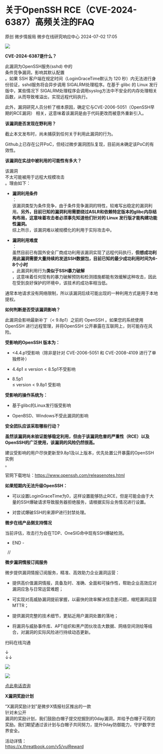 #  关于OpenSSH RCE（CVE-2024-6387）高频关注的FAQ   
原创 微步情报局  微步在线研究响应中心   2024-07-02 17:05  
  
![](https://mmbiz.qpic.cn/mmbiz_png/fFyp1gWjicMKNkm4Pg1Ed6nv0proxQLEKJ2CUCIficfAwKfClJ84puialc9eER0oaibMn1FDUpibeK1t1YvgZcLYl3A/640?wx_fmt=png&wxfrom=5&wx_lazy=1&wx_co=1 "")  
  
  
**CVE-2024-6387是什么？**  
  
此漏洞为OpenSSH服务(sshd) 中的  
条件竞争漏洞，影响其默认配置  
。如果 SSH 客户端在规定时间（LoginGraceTime默认为 120 秒）内无法进行身份验证，sshd服务将会异步调用 SIGALRM处理程序。在基于 glibc 的 Linux 发行版中，某些情况下 SIGALRM处理程序会调用syslog方法中不安全的内存处理相关函数，从而导致堆溢出，实现远程代码执行。  
  
此外，漏洞研究人员分析了根本原因，确定它与CVE-2006-5051（OpenSSH早期的RCE漏洞） 相关，这意味着该漏洞是由于代码更改而被意外重新引入。  
  
  
**该漏洞是否发现在野利用？**  
  
截止本文发布时，尚未捕获到任何关于利用此漏洞的行为。  
  
Github上已存在公开PoC，但经过微步漏洞团队复现，目前尚未确定该PoC的有效性。  
  
  
**该漏洞在实战中被利用的可能性有多大？**  
  
该漏洞  
不太可能被用于远程大规模攻击  
。理由如下：  
- **漏洞利用条件**  
：  
该漏洞类型为条件竞争，由于条件竞争漏洞的特性，较难写出稳定的漏洞利用。**另外，目前已知的漏洞利用需要绕过ASLR和依赖特定版本的glibc内存结构布局，这意味着攻击者必须事先知道他们针对的 Linux 发行版才能构建功能性漏洞。**  
综上所示，该漏洞难以被规模化的利用于实际攻击中。   
  
- **漏洞利用难度**  
：  
虽然目前已有国外安全厂商成功利用该漏洞实现了远程代码执行，**但想成功利用此漏洞需要大量持续的发送SSH数据包，目前已知的最少成功利用时间为6-8个小时**  
。此漏洞利用行为**类似于SSH暴力破解**  
，这意味着任何现有的暴力破解预防和检测措施都能有效缓解这种攻击，因此在受到良好保护的环境中，该技术的成功率相当低。   
  
通常本地请求没有网络限制，所以该漏洞后续可能出现的一种利用方式是用于本地提权。  
  
  
**如何判断是否受该漏洞影响？**  
  
此漏洞会影响最新补丁（< 9.8p1）之前的 OpenSSH 。如果您的系统使用 OpenSSH 进行远程管理，并将OpenSSH 公开暴露在互联网上，则可能存在风险。  
  
**受影响的OpenSSH 版本为：**  
- <4.4.p1受影响（除非是针对 CVE-2006-5051 和 CVE-2008-4109 进行了单独修补）  
  
- 4.4p1 ≤ version < 8.5p1不受影响  
  
- 8.5p1   
≤ version < 9.8p1 受影响  
  
**受影响的操作系统为：**  
- 基于glibc的Linux发行版受影响  
  
- OpenBSD、Windows不受此漏洞的影响  
  
**安全团队应该采取哪些行动？**  
  
**虽然该漏洞尚未验证能够稳定利用，但由于该漏洞危害的严重性（RCE）以及OpenSSH的广泛使用，该漏洞的风险仍然很高。**  
  
建议受影响的用户尽快更新至9.8p1及以上版本，优先处置公开暴露的OpenSSH实例  
。  
  
官网下载地址：https://www.openssh.com/releasenotes.html  
  
**如果短期内无法升级OpenSSH：**  
- 可以设置LoginGraceTime为0，这样设置能够防止RCE，但是可能会由于大量的SSH爆破请求导致服务器拒绝服务，请根据实际业务情况进行设置。  
  
- 对尝试爆破SSH的来源IP进行封禁处理。  
  
**微步在线产品侧支持情况**  
  
当前评估，攻击行为会在TDP、OneSIG命中现有SSH爆破检测。  
  
  
  
- END -  
  
  
  //    
  
**微步漏洞情报订阅服务**  
  
  
微步提供漏洞情报订阅服务，精准、高效助力企业漏洞运营：  
- 提供高价值漏洞情报，具备及时、准确、全面和可操作性，帮助企业高效应对漏洞应急与日常运营难题；  
  
- 可实现对高威胁漏洞提前掌握，以最快的效率解决信息差问题，缩短漏洞运营MTTR；  
  
- 提供漏洞完整的技术细节，更贴近用户漏洞处置的落地；  
  
- 将漏洞与威胁事件库、APT组织和黑产团伙攻击大数据、网络空间测绘等结合，对漏洞的实际风险进行持续动态更新。  
  
  
扫码在线沟通  
  
↓  
↓↓  
  
![](https://mmbiz.qpic.cn/mmbiz_png/Yv6ic9zgr5hQl5bZ5Mx6PTAQg6tGLiciarvXajTdDnQiacxmwJFZ0D3ictBOmuYyRk99bibwZV49wbap77LibGQHdQPtA/640?wx_fmt=png&wxfrom=5&wx_lazy=1&wx_co=1 "")  
  
![](https://mmbiz.qpic.cn/mmbiz_png/Yv6ic9zgr5hTIdM9koHZFkrtYe5WU5rHxSDicbiaNFjEBAs1rojKGviaJGjOGd9KwKzN4aSpnNZDA5UWpY2E0JAnNg/640?wx_fmt=png&wxfrom=5&wx_lazy=1&wx_co=1 "")  
  
[点此电话咨询]()  
  
  
  
  
**X漏洞奖励计划**  
  
  
“X漏洞奖励计划”是微步X情报社区推出的一款  
针对未公开  
漏洞的奖励计划，我们鼓励白帽子提交挖掘到的0day漏洞，并给予白帽子可观的奖励。我们期望通过该计划与白帽子共同努力，提升0day防御能力，守护数字世界安全。  
  
活动详情：  
https://x.threatbook.com/v5/vulReward  
  
  
  
